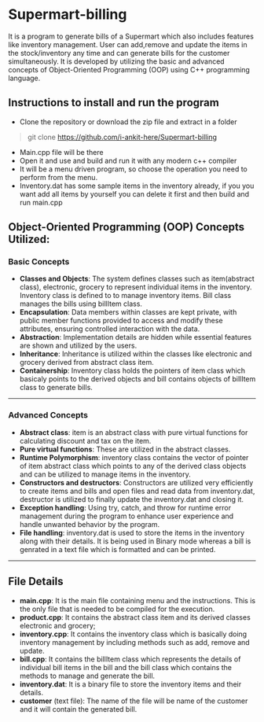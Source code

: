 # **Supermart-billing**
It is a program to generate bills of a Supermart which also includes features like inventory management. User can add,remove and update the items in the stock/inventory any time and can generate bills for the customer simultaneously. It is developed by utilizing the basic and advanced concepts of Object-Oriented Programming (OOP) using C++ programming language.

## Instructions to install and run the program
- Clone the repository or download the zip file and extract in a folder<br/>
> git clone https://github.com/i-ankit-here/Supermart-billing
- Main.cpp file will be there
- Open it and use and build and run it with any modern c++ compiler
- It will be a menu driven program, so choose the operation you need to perform from the menu.
- Inventory.dat has some sample items in the inventory already, if you you want add all items by yourself you can delete it first and then build and run main.cpp

## Object-Oriented Programming (OOP) Concepts Utilized:
### Basic Concepts 
- **Classes and Objects**: The system defines classes such as item(abstract class), electronic, grocery to represent individual items in the inventory. Inventory class is defined to to manage inventory items. Bill class manages the bills using billItem class.
- **Encapsulation**: Data members within classes are kept private, with public member functions provided to access and modify these attributes, ensuring controlled interaction with the data.
- **Abstraction**: Implementation details are hidden while essential features are shown and utilized by the users.
- **Inheritance**: Inheritance is utilized within the classes like electronic and grocery derived from abstract class item.
- **Containership**: Inventory class holds the pointers of item class which basicaly points to the derived objects and bill contains objects of billItem class to generate bills.
****
### Advanced Concepts
- **Abstract class**: item is an abstract class with pure virtual functions for calculating discount and tax on the item.
- **Pure virtual functions**: These are utilized in the abstract classes.
- **Runtime Polymorphism**: inventory class contains the vector of pointer of item abstract class which points to any of the derived class objects and can be utilized to manage items in the inventory.
- **Constructors and destructors**: Constructors are utilized very efficiently to create items and bills and open files and read data from inventory.dat, destructor is utilized to finally update the inventory.dat and closing it.
- **Exception handling**: Using try, catch, and throw for runtime error management during the program to enhance user experience and handle unwanted behavior by the program.
- **File handling**: inventory.dat is used to store the items in the inventory along with their details. It is being used in Binary mode whereas a bill is genrated in a text file which is formatted and can be printed.
****
## File Details
- **main.cpp**: It is the main file containing menu and the instructions. This is the only file that is needed to be compiled for the execution.
- **product.cpp**: It contains the abstract class item and its derived classes electronic and grocery;
- **inventory.cpp**: It contains the inventory class which is basically doing inventory management by including methods such as add, remove and update.
- **bill.cpp**: It contains the billItem class which represents the details of individual bill items in the bill and the bill class which contains the methods to manage and generate the bill.
- **inventory.dat**: It is a binary file to store the inventory items and their details.
- **customer** (text file): The name of the file will be name of the customer and it will contain the generated bill.
